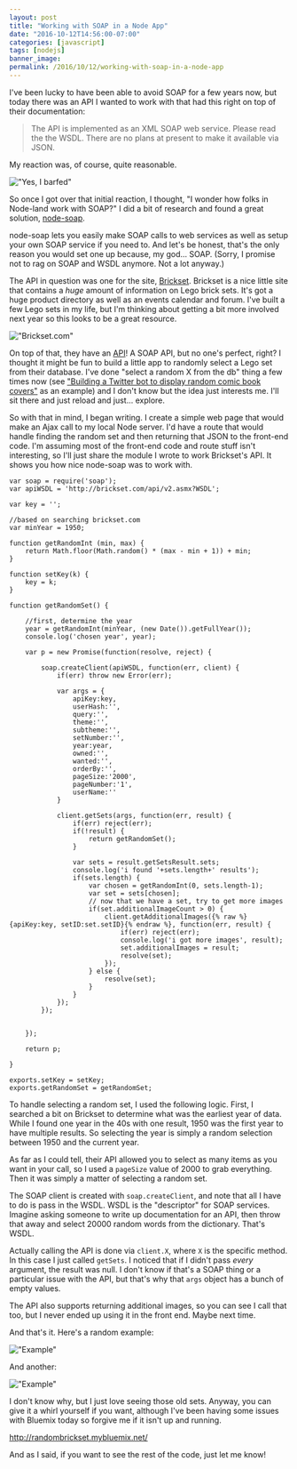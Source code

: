 ```yaml
---
layout: post
title: "Working with SOAP in a Node App"
date: "2016-10-12T14:56:00-07:00"
categories: [javascript]
tags: [nodejs]
banner_image: 
permalink: /2016/10/12/working-with-soap-in-a-node-app
---
```


I've been lucky to have been able to avoid SOAP for a few years now, but today there was an API I wanted to work with that had this right on top of their documentation:

<!--more-->

<blockquote>
The API is implemented as an XML SOAP web service. Please read the the WSDL. There are no plans at present to make it available via JSON.
</blockquote>

My reaction was, of course, quite reasonable. 

!["Yes, I barfed"](https://static.raymondcamden.com/images/2016/10/cartbarf.jpg)

So once I got over that initial reaction, I thought, "I wonder how folks in Node-land work with SOAP?" I did a bit of research and found a great solution, [node-soap](https://github.com/vpulim/node-soap).

node-soap lets you easily make SOAP calls to web services as well as setup your own SOAP service if you need to. And let's be honest, that's the only reason you would set one up because, my god... SOAP. (Sorry, I promise not to rag on SOAP and WSDL anymore. Not a lot anyway.)

The API in question was one for the site, [Brickset](http://brickset.com). Brickset is a nice little site that contains a *huge* amount of information on Lego brick sets. It's got a huge product directory as well as an events calendar and forum. I've built a few Lego sets in my life, but I'm thinking about getting a bit more involved next year so this looks to be a great resource. 

!["Brickset.com"](https://static.raymondcamden.com/images/2016/10/bs.png)

On top of that, they have an [API](http://brickset.com/tools/webservices/v2)! A SOAP API, but no one's perfect, right? I thought it might be fun to build a little app to randomly select a Lego set from their database. I've done "select a random X from the db" thing a few times now (see ["Building a Twitter bot to display random comic book covers"](https://www.raymondcamden.com/2016/02/22/building-a-twitter-bot-to-display-random-comic-book-covers/) as an example) and I don't know but the idea just interests me. I'll sit there and just reload and just... explore. 

So with that in mind, I began writing. I create a simple web page that would make an Ajax call to my local Node server. I'd have a route that would handle finding the random set and then returning that JSON to the front-end code. I'm assuming most of the front-end code and route stuff isn't interesting, so I'll just share the module I wrote to work Brickset's API. It shows you how nice node-soap was to work with.

<pre><code class="language-javascript">var soap = require('soap');
var apiWSDL = 'http://brickset.com/api/v2.asmx?WSDL';

var key = '';

//based on searching brickset.com
var minYear = 1950;

function getRandomInt (min, max) {
    return Math.floor(Math.random() * (max - min + 1)) + min;
}

function setKey(k) {
	key = k;
}

function getRandomSet() {

	//first, determine the year
	year = getRandomInt(minYear, (new Date()).getFullYear());
	console.log('chosen year', year);

	var p = new Promise(function(resolve, reject) {
		
		soap.createClient(apiWSDL, function(err, client) {
			if(err) throw new Error(err);

			var args = {
				apiKey:key,
				userHash:'',
				query:'',
				theme:'',
				subtheme:'',
				setNumber:'',
				year:year,
				owned:'',
				wanted:'',
				orderBy:'',
				pageSize:'2000',
				pageNumber:'1',
				userName:''
			}

			client.getSets(args, function(err, result) {
				if(err) reject(err);
				if(!result) {
					return getRandomSet();
				}

				var sets = result.getSetsResult.sets;
				console.log('i found '+sets.length+' results');
				if(sets.length) {
					var chosen = getRandomInt(0, sets.length-1);
					var set = sets[chosen];
					// now that we have a set, try to get more images
					if(set.additionalImageCount &gt; 0) {
						client.getAdditionalImages({% raw %}{apiKey:key, setID:set.setID}{% endraw %}, function(err, result) {
							if(err) reject(err);
							console.log('i got more images', result);
							set.additionalImages = result;
							resolve(set);
						});
					} else {
						resolve(set);
					}
				}
			});
		});
		
		
	});

	return p;

}

exports.setKey = setKey;
exports.getRandomSet = getRandomSet;</code></pre>

To handle selecting a random set, I used the following logic. First, I searched a bit on Brickset to determine what was the earliest year of data. While I found one year in the 40s with one result, 1950 was the first year to have multiple results. So selecting the year is simply a random selection between 1950 and the current year.

As far as I could tell, their API allowed you to select as many items as you want in your call, so I used a `pageSize` value of 2000 to grab everything. Then it was simply a matter of selecting a random set. 

The SOAP client is created with `soap.createClient`, and note that all I have to do is pass in the WSDL. WSDL is the "descriptor" for SOAP services. Imagine asking someone to write up documentation for an API, then throw that away and select 20000 random words from the dictionary. That's WSDL. 

Actually calling the API is done via `client.X`, where `X` is the specific method. In this case I just called `getSets`. I noticed that if I didn't pass *every* argument, the result was null. I don't know if that's a SOAP thing or a particular issue with the API, but that's why that `args` object has a bunch of empty values. 

The API also supports returning additional images, so you can see I call that too, but I never ended up using it in the front end. Maybe next time.

And that's it. Here's a random example:

!["Example"](https://static.raymondcamden.com/images/2016/10/bs1a.png)

And another:

!["Example"](https://static.raymondcamden.com/images/2016/10/bs2a.png)

I don't know why, but I just love seeing those old sets. Anyway, you can give it a whirl yourself if you want, although I've been having some issues with Bluemix today so forgive me if it isn't up and running.

http://randombrickset.mybluemix.net/

And as I said, if you want to see the rest of the code, just let me know!